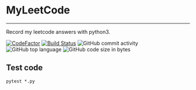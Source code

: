 # MyLeetCode
---
Record my leetcode answers with python3.

[![CodeFactor](https://www.codefactor.io/repository/github/jiezhi/myleetcode/badge)](https://www.codefactor.io/repository/github/jiezhi/myleetcode) [![Build Status](https://travis-ci.org/Jiezhi/myleetcode.svg?branch=master)](https://travis-ci.org/Jiezhi/myleetcode) ![GitHub commit activity](https://img.shields.io/github/commit-activity/m/Jiezhi/myleetcode)  ![GitHub top language](https://img.shields.io/github/languages/top/Jiezhi/myleetcode) ![GitHub code size in bytes](https://img.shields.io/github/languages/code-size/Jiezhi/myleetcode)

## Test code
`pytest *.py`